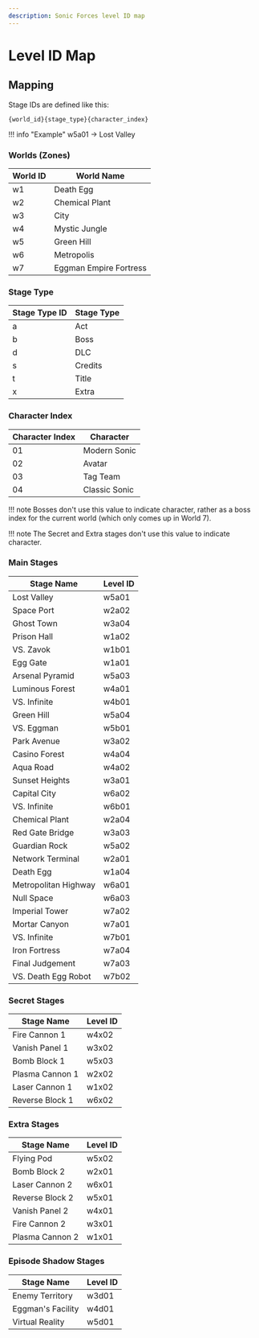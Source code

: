 ```yaml
---
description: Sonic Forces level ID map
---
```


# Level ID Map

## Mapping
Stage IDs are defined like this:
```
{world_id}{stage_type}{character_index}
```
!!! info "Example"
    w5a01 -> Lost Valley

### Worlds (Zones)

World ID | World Name
-------- | -----------
w1       | Death Egg
w2       | Chemical Plant
w3       | City
w4       | Mystic Jungle
w5       | Green Hill
w6       | Metropolis
w7       | Eggman Empire Fortress

### Stage Type

Stage Type ID | Stage Type
------------- | -----------
a             | Act
b             | Boss
d             | DLC
s             | Credits
t             | Title
x             | Extra

### Character Index

Character Index | Character
--------------- | ----------
01              | Modern Sonic
02              | Avatar
03              | Tag Team
04              | Classic Sonic

!!! note
    Bosses don't use this value to indicate character, rather as a boss index for the current world (which only comes up in World 7).

!!! note
    The Secret and Extra stages don't use this value to indicate character.

### Main Stages

Stage Name            | Level ID
--------------------- | -----------
Lost Valley           | w5a01
Space Port            | w2a02
Ghost Town            | w3a04
Prison Hall           | w1a02
VS. Zavok             | w1b01
Egg Gate              | w1a01
Arsenal Pyramid       | w5a03
Luminous Forest       | w4a01
VS. Infinite          | w4b01
Green Hill            | w5a04
VS. Eggman            | w5b01
Park Avenue           | w3a02
Casino Forest         | w4a04
Aqua Road             | w4a02
Sunset Heights        | w3a01
Capital City          | w6a02
VS. Infinite          | w6b01
Chemical Plant        | w2a04
Red Gate Bridge       | w3a03
Guardian Rock         | w5a02
Network Terminal      | w2a01
Death Egg             | w1a04
Metropolitan Highway  | w6a01
Null Space            | w6a03
Imperial Tower        | w7a02
Mortar Canyon         | w7a01
VS. Infinite          | w7b01
Iron Fortress         | w7a04
Final Judgement       | w7a03
VS. Death Egg Robot   | w7b02

### Secret Stages

Stage Name      | Level ID
--------------- | -----------
Fire Cannon 1   | w4x02
Vanish Panel 1  | w3x02
Bomb Block 1    | w5x03
Plasma Cannon 1 | w2x02
Laser Cannon 1  | w1x02
Reverse Block 1 | w6x02

### Extra Stages

Stage Name      | Level ID
--------------- | -----------
Flying Pod      | w5x02
Bomb Block 2    | w2x01
Laser Cannon 2  | w6x01
Reverse Block 2 | w5x01
Vanish Panel 2  | w4x01
Fire Cannon 2   | w3x01
Plasma Cannon 2 | w1x01

### Episode Shadow Stages

Stage Name        | Level ID
----------------- | -----------
Enemy Territory   | w3d01
Eggman's Facility | w4d01
Virtual Reality   | w5d01